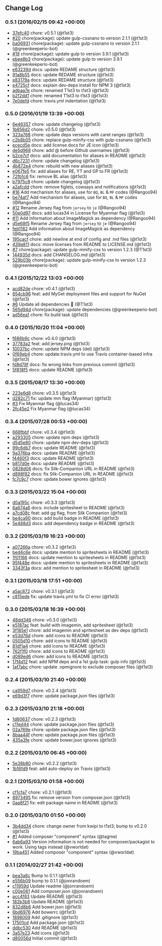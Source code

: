 ﻿## Change Log

### 0.5.1 (2016/02/15 09:42 +00:00)
- [37efc40](https://github.com/legacy-icons/famfamfam-flags/commit/37efc40be0563d2bb1be65e6ee6ef3a5a10e499d) chore: v0.5.1 (@t1st3)
- [#20](https://github.com/legacy-icons/famfamfam-flags/pull/20) chore(package): update gulp-cssnano to version 2.1.1 (@t1st3)
- [ba06931](https://github.com/legacy-icons/famfamfam-flags/commit/ba06931a869f1823368c0bd8795cc5c943776d89) chore(package): update gulp-cssnano to version 2.1.1 (@greenkeeperio-bot)
- [#19](https://github.com/legacy-icons/famfamfam-flags/pull/19) chore(package): update gulp to version 3.9.1 (@t1st3)
- [ebee8b3](https://github.com/legacy-icons/famfamfam-flags/commit/ebee8b3fca3d899cde7bb47fb47efd51afa6b3ab) chore(package): update gulp to version 3.9.1 (@greenkeeperio-bot)
- [e63239d](https://github.com/legacy-icons/famfamfam-flags/commit/e63239d271ff8cafceba660c36a68dec1835efc6) docs: update REDAME structure (@t1st3)
- [91a8b55](https://github.com/legacy-icons/famfamfam-flags/commit/91a8b55a64f188add081d67ca7f059f705c87dee) docs: update REDAME structure (@t1st3)
- [e83179a](https://github.com/legacy-icons/famfamfam-flags/commit/e83179ac6962aa6675b30c83783ba15319bc0042) docs: update REDAME structure (@t1st3)
- [e4725cf](https://github.com/legacy-icons/famfamfam-flags/commit/e4725cf64785faef310a2e10e08b0b8cae2e5a17) docs: explain dev-deps install for NPM 3 (@t1st3)
- [adbaa7e](https://github.com/legacy-icons/famfamfam-flags/commit/adbaa7e42bb41a61b91c926b474172119b7a9849) chore: renamed T1st3 to t1st3 (@t1st3)
- [b2f2dd1](https://github.com/legacy-icons/famfamfam-flags/commit/b2f2dd1006d744ef8755c30eb2529e2c36bcdfd5) chore: renamed T1st3 to t1st3 (@t1st3)
- [7e0defd](https://github.com/legacy-icons/famfamfam-flags/commit/7e0defd471467e74478af84ceef62cbbb98fbccf) chore: travis.yml indentation (@t1st3)

### 0.5.0 (2016/01/19 13:39 +00:00)
- [6e46357](https://github.com/legacy-icons/famfamfam-flags/commit/6e46357c5047251c629712619536a0db86e0704a) chore: update changelog (@t1st3)
- [1b856d2](https://github.com/legacy-icons/famfamfam-flags/commit/1b856d20da3c2b891130560ffc3427eecdd1384f) chore: v0.5.0 (@t1st3)
- [323a768](https://github.com/legacy-icons/famfamfam-flags/commit/323a7686b4346ee5258b2bbad71bc7ce3f4fae0c) chore: update deps versions with caret ranges (@t1st3)
- [c2b8b05](https://github.com/legacy-icons/famfamfam-flags/commit/c2b8b05c3bfba72d5ca8dab1e697262c0de85c17) chore: replace gulp-minify-css with gulp-cssnano (@t1st3)
- [ececd5e](https://github.com/legacy-icons/famfamfam-flags/commit/ececd5e3a1dbaa2db3b95b4270c51b83b988157e) docs: add license docs for JE icon (@t1st3)
- [de5d968](https://github.com/legacy-icons/famfamfam-flags/commit/de5d968c19e02b5708c0efb46cba017c9c721965) chore: add @ before Github usernames (@t1st3)
- [b2ce7cf](https://github.com/legacy-icons/famfamfam-flags/commit/b2ce7cfbbaf20ca5450e3b9cb3f37ffb5762dca0) docs: add documentation for aliases in README (@t1st3)
- [d6c7231](https://github.com/legacy-icons/famfamfam-flags/commit/d6c723189277ca4c0c6642e0f5af503ca8f47a6c) chore: update changelog (@t1st3)
- [4b872e4](https://github.com/legacy-icons/famfamfam-flags/commit/4b872e43071bbace63a545be3300d6fbc775349f) chore: rebuild with new aliases (@t1st3)
- [e067fe5](https://github.com/legacy-icons/famfamfam-flags/commit/e067fe5c3aa49aff5533478193642fd3aad3a772) fix: add aliases for RE, YT and GP to FR (@t1st3)
- [72fb1c6](https://github.com/legacy-icons/famfamfam-flags/commit/72fb1c602a276ce39e10fa75a79f6bb07d5e21e4) fix: remove BL alias (@t1st3)
- [b7975c8](https://github.com/legacy-icons/famfamfam-flags/commit/b7975c800a52138269d5eeabc08a6680124b0841) chore: update changelog (@t1st3)
- [a2afcdd](https://github.com/legacy-icons/famfamfam-flags/commit/a2afcdd595120e130999fbcdc194ca3f06ebe61d) chore: remove figlets, cowsays and notifications (@t1st3)
- [#16](https://github.com/legacy-icons/famfamfam-flags/pull/16) Add mechanism for aliases, use for `BQ`, `BL` & `MF` codes (@Rangoo94)
- [be74af7](https://github.com/legacy-icons/famfamfam-flags/commit/be74af77b06f289093c9f553d0bd80b956ad1520) Add mechanism for aliases, use for `BQ`, `BL` & `MF` codes (@Rangoo94)
- [#12](https://github.com/legacy-icons/famfamfam-flags/pull/12) Rename Jersey flag from `jersey` to `je` (@Rangoo94)
- [50e0d97](https://github.com/legacy-icons/famfamfam-flags/commit/50e0d9743cd0aee569abf033756e918f84b51136) docs: add lucas34 in License for Myanmar flag (@t1st3)
- [#11](https://github.com/legacy-icons/famfamfam-flags/pull/11) Add information about ImageMagick as dependency (@Rangoo94)
- [d5e68f5](https://github.com/legacy-icons/famfamfam-flags/commit/d5e68f5dd2d44f4cf7d8d303731282b9098bd046) Rename Jersey flag from `jersey` to `je` (@Rangoo94)
- [feb1182](https://github.com/legacy-icons/famfamfam-flags/commit/feb1182c625a4e5751c2fca1002f15c52e739f3b) Add information about ImageMagick as dependency (@Rangoo94)
- [195cacf](https://github.com/legacy-icons/famfamfam-flags/commit/195cacf0b406841c465d7ed14d92229c054b2834) chore: add newline at end of config and .md files (@t1st3)
- [439a811](https://github.com/legacy-icons/famfamfam-flags/commit/439a8119669048fa04692d0d2f28bab28ebdafdf) docs: move licenses from README to LICENSE.md (@t1st3)
- [#7](https://github.com/legacy-icons/famfamfam-flags/pull/7) chore(package): update gulp-minify-css to version 1.2.3 (@T1st3)
- [144935d](https://github.com/legacy-icons/famfamfam-flags/commit/144935d3845baa3dec0e2c84f75e02af48368ea3) docs: add CHANGELOG.md (@t1st3)
- [529b03b](https://github.com/legacy-icons/famfamfam-flags/commit/529b03bec32a7916ae819c812dd7b40cd2ba83e7) chore(package): update gulp-minify-css to version 1.2.3 (@greenkeeperio-bot)

### 0.4.1 (2015/12/22 13:03 +00:00)
- [acd82de](https://github.com/legacy-icons/famfamfam-flags/commit/acd82de268068bbf932d62459125e201d1f8c873) chore: v0.4.1 (@t1st3)
- [854cb96](https://github.com/legacy-icons/famfamfam-flags/commit/854cb96fab33a50fa59c146c29e34289a59670b9) feat: add MyGet deployment files and support for NuGet (@t1st3)
- [#6](https://github.com/legacy-icons/famfamfam-flags/pull/6) Update all dependencies 🌴 (@T1st3)
- [565d94d](https://github.com/legacy-icons/famfamfam-flags/commit/565d94d245ffeff9bc62a8be0e3eb2deca5f775f) chore(package): update dependencies (@greenkeeperio-bot)
- [ad56ea1](https://github.com/legacy-icons/famfamfam-flags/commit/ad56ea1aecbd6499b1be71d20690021869c674b0) chore: fix build task (@t1st3)

### 0.4.0 (2015/10/20 11:04 +00:00)
- [f686b9c](https://github.com/legacy-icons/famfamfam-flags/commit/f686b9c7a3f6d8be6b29385257a073a4613f4bf1) chore: v0.4.0 (@t1st3)
- [37783a2](https://github.com/legacy-icons/famfamfam-flags/commit/37783a264c74974cf76d3d140387c286976bffbe) feat: add jersey.png (@t1st3)
- [10037bc](https://github.com/legacy-icons/famfamfam-flags/commit/10037bc550d3ba9ed3ce69cc39a39d88df3163f0) chore: update NPM deps (del) (@t1st3)
- [0f69eb4](https://github.com/legacy-icons/famfamfam-flags/commit/0f69eb41127e0840b06d2f4b8f70bfb636834d64) chore: update.travis.yml to use Travis container-based infra (@t1st3)
- [fd8d78f](https://github.com/legacy-icons/famfamfam-flags/commit/fd8d78fae3fca628c913a95a1bceb5dead85e3aa) docs: fix wrong links from previous commit (@t1st3)
- [5f818f5](https://github.com/legacy-icons/famfamfam-flags/commit/5f818f5938756ce6f35769475a8a9b34af09c459) docs: update README (@t1st3)

### 0.3.5 (2015/08/17 13:30 +00:00)
- [223e6d8](https://github.com/legacy-icons/famfamfam-flags/commit/223e6d81cd29bf9cc2ea63a65b8e6a6ac5e11762) chore: v0.3.5 (@t1st3)
- [d282c71](https://github.com/legacy-icons/famfamfam-flags/commit/d282c71f81535c67e2034fa58b30fd107a1c60ae) fix: update mm flag (Myanmar) (@t1st3)
- [#3](https://github.com/legacy-icons/famfamfam-flags/pull/3) Fix Myanmar flag (@lucas34)
- [2fc45e2](https://github.com/legacy-icons/famfamfam-flags/commit/2fc45e2a7791571a9537a25e0174490ce1f4f592) Fix Myanmar flag (@lucas34)

### 0.3.4 (2015/07/28 00:53 +00:00)
- [668fbbf](https://github.com/legacy-icons/famfamfam-flags/commit/668fbbf90ffa7d3775652b3e1042211045695525) chore: v0.3.4 (@t1st3)
- [a293305](https://github.com/legacy-icons/famfamfam-flags/commit/a293305f30e19a86f884ac428f0a5c9f85010089) chore: update npm deps (@t1st3)
- [d5d5e80](https://github.com/legacy-icons/famfamfam-flags/commit/d5d5e8074184362e73e21aad6530510f6ac6b7e0) chore: update npm dev-deps (@t1st3)
- [99c6db7](https://github.com/legacy-icons/famfamfam-flags/commit/99c6db718ee8a4c0866bd1258f8058066816b68b) docs: update README (@t1st3)
- [9a376ba](https://github.com/legacy-icons/famfamfam-flags/commit/9a376ba010a53dd2782c495beb2d459cd222d9c7) docs: update README (@t1st3)
- [f4460f3](https://github.com/legacy-icons/famfamfam-flags/commit/f4460f3aac00003602ffbf50362a62fda268c0f4) docs: update README (@t1st3)
- [b817d0e](https://github.com/legacy-icons/famfamfam-flags/commit/b817d0e5a4f38e1c00f3c69bdd473b9e2b88b25c) docs: update README (@t1st3)
- [0828d06](https://github.com/legacy-icons/famfamfam-flags/commit/0828d067906a88f5864de8384e0bc5ea8b3e5ba3) docs: fix Silk-Companion URL in README (@t1st3)
- [d898f82](https://github.com/legacy-icons/famfamfam-flags/commit/d898f8207143842c8342e7c94c9329beb6fb7b84) docs: fix Silk-Companion URL in README (@t1st3)
- [fc7c9c7](https://github.com/legacy-icons/famfamfam-flags/commit/fc7c9c7fc197cdd880de6929b247fd0db6c563ae) chore: update bower ignores (@t1st3)

### 0.3.3 (2015/03/22 15:04 +00:00)
- [d0a195c](https://github.com/legacy-icons/famfamfam-flags/commit/d0a195c11ef11ea9db336db1c0a8771273965f93) chore: v0.3.3 (@t1st3)
- [6a674a6](https://github.com/legacy-icons/famfamfam-flags/commit/6a674a61d801ed0f9858cc0ae6fb19e7d933f47b) docs: include spritesheet to README (@t1st3)
- [a7cd08c](https://github.com/legacy-icons/famfamfam-flags/commit/a7cd08c2bc8c839eb8631a599b9c5eb2e1a92e41) feat: add gg flag, from Silk Companion (@t1st3)
- [be4ca90](https://github.com/legacy-icons/famfamfam-flags/commit/be4ca908a096597bfedf6ec6dbc842f50c3140d9) docs: add build badge in README (@t1st3)
- [5e488d3](https://github.com/legacy-icons/famfamfam-flags/commit/5e488d3a4a17292926b40e478655c326fa64553b) docs: add dependency badge in README (@t1st3)

### 0.3.2 (2015/03/19 16:23 +00:00)
- [a07266a](https://github.com/legacy-icons/famfamfam-flags/commit/a07266afe668343b1aec5f01708d88e897a64555) chore: v0.3.2 (@t1st3)
- [bed4c6e](https://github.com/legacy-icons/famfamfam-flags/commit/bed4c6e8d42fead2e21b3c385d5203638ad2e331) docs: update mention to spritesheets in README (@t1st3)
- [1f01166](https://github.com/legacy-icons/famfamfam-flags/commit/1f011662428a0fa9ed09863fdab3f582f71a2a59) docs: update mention to spritesheets in README (@t1st3)
- [95f448e](https://github.com/legacy-icons/famfamfam-flags/commit/95f448e7f3f8296fc002556168dccce8d4dcd248) docs: update mention to spritesheets in README (@t1st3)
- [3343f3a](https://github.com/legacy-icons/famfamfam-flags/commit/3343f3af7a6f6da3970e63200a46afd2c9111637) docs: add mention to spritesheet in README (@t1st3)

### 0.3.1 (2015/03/18 17:51 +00:00)
- [a5ac872](https://github.com/legacy-icons/famfamfam-flags/commit/a5ac872b959189dbe1feb2ce928fd021f46692c9) chore: v0.3.1 (@t1st3)
- [c815ede](https://github.com/legacy-icons/famfamfam-flags/commit/c815ede2c181923f847bb042e8417717ab111c5e) fix: update travis.yml to fix CI error (@t1st3)

### 0.3.0 (2015/03/18 16:39 +00:00)
- [48dd346](https://github.com/legacy-icons/famfamfam-flags/commit/48dd3461211d49a1634c1367e4c15fb46731daeb) chore: v0.3.0 (@t1st3)
- [e5187ac](https://github.com/legacy-icons/famfamfam-flags/commit/e5187ac8a3a2d62b5638f8c34e9e9e37ce83f02d) feat: build with imagemin, add spritesheet (@t1st3)
- [3f185e1](https://github.com/legacy-icons/famfamfam-flags/commit/3f185e14f4c8241eb1d53f4167f7d39f300742b8) chore: add imagemin and spritesheet as dev deps (@t1st3)
- [e53d76d](https://github.com/legacy-icons/famfamfam-flags/commit/e53d76db2bc72cf5216704e5dfe7fd7c588e093a) chore: add icons to README (@t1st3)
- [0505d10](https://github.com/legacy-icons/famfamfam-flags/commit/0505d10380a9897c07a5c5cbd97646f450c2c233) chore: add icons to README (@t1st3)
- [81df1a4](https://github.com/legacy-icons/famfamfam-flags/commit/81df1a40865a22993c742a4498218821d41328e4) chore: add icons to README (@t1st3)
- [762f1f0](https://github.com/legacy-icons/famfamfam-flags/commit/762f1f0049566403c4453bb167b1bf4c6ac94232) chore: add icons to README (@t1st3)
- [d089ed6](https://github.com/legacy-icons/famfamfam-flags/commit/d089ed6e5ce2f6eddacdb5b90d9d6add910a33b7) chore: add icons to README (@t1st3)
- [17f4d12](https://github.com/legacy-icons/famfamfam-flags/commit/17f4d121901f3f2e47e263429be26aff8906c152) feat: add NPM deps and a 1st gulp task: gulp info (@t1st3)
- [1af7abc](https://github.com/legacy-icons/famfamfam-flags/commit/1af7abc00030e7c92e49fb2c9f1ea136f815ebb0) chore: update .npmignore to exclude composer files (@t1st3)

### 0.2.4 (2015/03/10 21:40 +00:00)
- [ca959d7](https://github.com/legacy-icons/famfamfam-flags/commit/ca959d7fd51da851c6bf266e94bee164ae2ce400) chore: v0.2.4 (@t1st3)
- [e69d3f7](https://github.com/legacy-icons/famfamfam-flags/commit/e69d3f7470d5143e67fe7287b8acd6007b157917) chore: update package.json files (@t1st3)

### 0.2.3 (2015/03/10 21:18 +00:00)
- [1d80637](https://github.com/legacy-icons/famfamfam-flags/commit/1d80637f6191ecbedb5142cfac6727504f8c9832) chore: v0.2.3 (@t1st3)
- [c11ed44](https://github.com/legacy-icons/famfamfam-flags/commit/c11ed4446bed139620a51f9efdcf03bb58908734) chore: update package.json files (@t1st3)
- [02a769e](https://github.com/legacy-icons/famfamfam-flags/commit/02a769eacb7d1c4f4fa7361a8d6f5ffff816eb72) chore: update package.json files (@t1st3)
- [8baa44f](https://github.com/legacy-icons/famfamfam-flags/commit/8baa44f326f96a150a0228d43b25e10575f9c6aa) chore: update package.json files (@t1st3)
- [435a3fe](https://github.com/legacy-icons/famfamfam-flags/commit/435a3fe2077bee4887a2eaae3338b349c2d16caa) chore: update bower.json ignores (@t1st3)

### 0.2.2 (2015/03/10 06:45 +00:00)
- [5e38b80](https://github.com/legacy-icons/famfamfam-flags/commit/5e38b80390e44c194cb103a92c0e275e8d96f959) chore: v0.2.2 (@t1st3)
- [1b16fd9](https://github.com/legacy-icons/famfamfam-flags/commit/1b16fd9f79802c6940202a26ac97473698a7f9e6) feat: add auto-deploy on Travis (@t1st3)

### 0.2.1 (2015/03/10 01:58 +00:00)
- [cf1cfa7](https://github.com/legacy-icons/famfamfam-flags/commit/cf1cfa71cd533b62dc90e0168fba09d893b3a884) chore: v0.2.1 (@t1st3)
- [8973495](https://github.com/legacy-icons/famfamfam-flags/commit/8973495d7dd03dd7481ab305d31f09f8d627f9be) fix: remove version from composer.json (@t1st3)
- [0aa8f21](https://github.com/legacy-icons/famfamfam-flags/commit/0aa8f217d83f390e76893bad30abc38573d4bad6) fix: edit package name in README (@t1st3)

### 0.2.0 (2015/03/10 01:50 +00:00)
- [3b4dd34](https://github.com/legacy-icons/famfamfam-flags/commit/3b4dd34598bc620f266d7f409479b342100bae83) chore: change owner from kwipi to t1st3; bump to v0.2.0 (@t1st3)
- [#1](https://github.com/legacy-icons/famfamfam-flags/pull/1) Added composer "component" syntax (@tagme)
- [6ab6a93](https://github.com/legacy-icons/famfamfam-flags/commit/6ab6a9309417824da9b2139a5d6668d1f5a5e0f8) Version information is not needed for composer/packagist to work. Using tags instead (@vworldat)
- [19ba451](https://github.com/legacy-icons/famfamfam-flags/commit/19ba451d11f945336ae609e5ac33e42bedad9bfd) Added composer "component" syntax (@vworldat)

### 0.1.1 (2014/02/27 21:42 +00:00)
- [bea3a8c](https://github.com/legacy-icons/famfamfam-flags/commit/bea3a8cefad5062b59d59f0603f37366ecbd032d) Bump to 0.1.1 (@t1st3)
- [e556b09](https://github.com/legacy-icons/famfamfam-flags/commit/e556b0959d7b2a5db37bded2299dfa0459e174b1) bump to 0.1.1 (@jonrandoem)
- [c11959d](https://github.com/legacy-icons/famfamfam-flags/commit/c11959def0f7399898bdcb8b959b51db2e99cdca) Update readme (@jonrandoem)
- [c00e061](https://github.com/legacy-icons/famfamfam-flags/commit/c00e061f30c9d4d4ee17924a7b529b413dbfe3bb) Add composer.json (@jonrandoem)
- [acc4f83](https://github.com/legacy-icons/famfamfam-flags/commit/acc4f83383b59204cc4f66bd9212179a86f6c845) Update README (@t1st3)
- [182b3b8](https://github.com/legacy-icons/famfamfam-flags/commit/182b3b827d043459a2ea712ea55c29cf33a6d0ba) Update README (@t1st3)
- [832d8b6](https://github.com/legacy-icons/famfamfam-flags/commit/832d8b66c7f529653750512795536c322d470d4c) Add bower.json (@t1st3)
- [6bd6976](https://github.com/legacy-icons/famfamfam-flags/commit/6bd697627e6fa8cd1b27bc1029e4eabb51c6806f) Add bowerrc (@t1st3)
- [1898009](https://github.com/legacy-icons/famfamfam-flags/commit/1898009583b4370abae82ac558b44878a53b4920) Add .gitignore (@t1st3)
- [17501cd](https://github.com/legacy-icons/famfamfam-flags/commit/17501cdd185cb4c3851993339c08f579c3823bd8) Add package.json (@t1st3)
- [ddbc530](https://github.com/legacy-icons/famfamfam-flags/commit/ddbc530fe377318a844fd63762d69dbd009a31b6) Add README (@t1st3)
- [3a57e23](https://github.com/legacy-icons/famfamfam-flags/commit/3a57e234df13b4ddecb579bacf83d9501da877ad) Add icons (@t1st3)
- [d80056d](https://github.com/legacy-icons/famfamfam-flags/commit/d80056da422b5117065fe3a4c8443062875c6548) Initial commit (@t1st3)